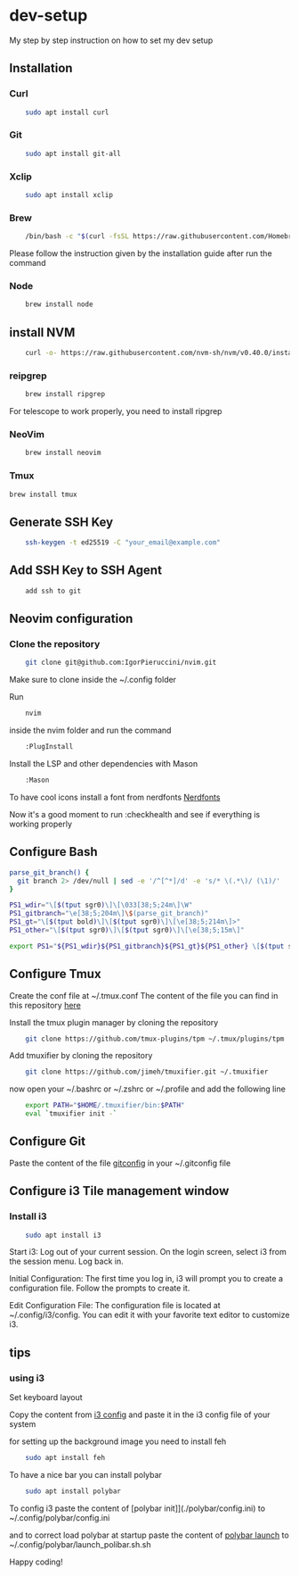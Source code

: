 # dev-setup
My step by step instruction on how to set my dev setup

## Installation

### Curl
```bash
    sudo apt install curl
```

### Git
```bash
    sudo apt install git-all
```

### Xclip
```bash
    sudo apt install xclip
```

### Brew
```bash
    /bin/bash -c "$(curl -fsSL https://raw.githubusercontent.com/Homebrew/install/HEAD/install.sh)
```
Please follow the instruction given by the installation guide after run the command

### Node
```bash
    brew install node
```

## install NVM
```bash
    curl -o- https://raw.githubusercontent.com/nvm-sh/nvm/v0.40.0/install.sh | bash
```

### reipgrep
```bash
    brew install ripgrep
```
For telescope to work properly, you need to install ripgrep

### NeoVim
```bash
    brew install neovim
```

### Tmux
```bash
brew install tmux
```
## Generate SSH Key
```bash
	ssh-keygen -t ed25519 -C "your_email@example.com"
```
## Add SSH Key to SSH Agent
```bash
	add ssh to git
```

## Neovim configuration

### Clone the repository
```bash
    git clone git@github.com:IgorPieruccini/nvim.git
```
Make sure to clone inside the ~/.config folder

Run 
```bash
    nvim 
```

inside the nvim folder and run the command
```bash
    :PlugInstall
```

Install the LSP and other dependencies with Mason
```bash
    :Mason
```

To have cool icons install a font from nerdfonts
[Nerdfonts](https://www.nerdfonts.com/font-downloads)

Now it's a good moment to run :checkhealth and see if everything is working properly

## Configure Bash
```bash
parse_git_branch() {
  git branch 2> /dev/null | sed -e '/^[^*]/d' -e 's/* \(.*\)/ (\1)/'
}

PS1_wdir="\[$(tput sgr0)\]\[\033[38;5;24m\]\W"
PS1_gitbranch="\e[38;5;204m\]\$(parse_git_branch)"
PS1_gt="\[$(tput bold)\]\[$(tput sgr0)\]\[\e[38;5;214m\]>"
PS1_other="\[$(tput sgr0)\]\[$(tput sgr0)\]\[\e[38;5;15m\]"

export PS1="${PS1_wdir}${PS1_gitbranch}${PS1_gt}${PS1_other} \[$(tput sgr0)\]"
```

## Configure Tmux
Create the conf file at ~/.tmux.conf
The content of the file you can find in this repository [here](./tmux.conf)

Install the tmux plugin manager by cloning the repository
```bash
    git clone https://github.com/tmux-plugins/tpm ~/.tmux/plugins/tpm
```

Add tmuxifier by cloning the repository
```bash
    git clone https://github.com/jimeh/tmuxifier.git ~/.tmuxifier
```
now open your ~/.bashrc or ~/.zshrc or ~/.profile  and add the following line
```bash
    export PATH="$HOME/.tmuxifier/bin:$PATH"
    eval `tmuxifier init -`
```

## Configure Git
Paste the content of the file [gitconfig](./gitconfig) in your ~/.gitconfig file

## Configure i3 Tile management window

### Install i3
```bash
    sudo apt install i3
```

Start i3:
    Log out of your current session.
    On the login screen, select i3 from the session menu.
    Log back in.

Initial Configuration:
    The first time you log in, i3 will prompt you to create a configuration file. Follow the prompts to create it.

Edit Configuration File:
    The configuration file is located at ~/.config/i3/config. You can edit it with your favorite text editor to customize i3.


## tips

### using i3

Set keyboard layout

Copy the content from [i3 config](./i3/config) and paste it in the i3 config file of your system

for setting up the background image you need to install feh
```bash
    sudo apt install feh
```

To have a nice bar you can install polybar
```bash
    sudo apt install polybar 
```

To config i3 paste the content of [polybar init]](./polybar/config.ini)
to ~/.config/polybar/config.ini

and to correct load polybar at startup paste the content of [polybar launch](./polybar/launch_polibar.sh.sh)
to ~/.config/polybar/launch_polibar.sh.sh

Happy coding!
